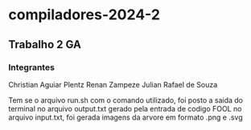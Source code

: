 # compiladores-2024-2

## Trabalho 2 GA
### Integrantes
Christian Aguiar Plentz
Renan Zampeze
Julian Rafael de Souza

Tem se o arquivo run.sh com o comando utilizado, foi posto a saida do terminal no arquivo
output.txt gerado pela entrada de codigo FOOL no arquivo input.txt, foi gerada imagens da
arvore em formato .png e .svg
